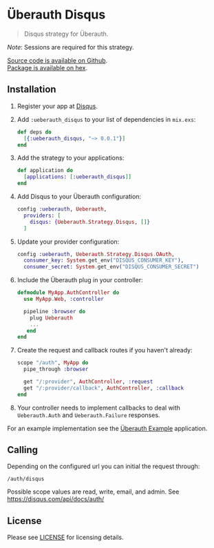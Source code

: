 # Überauth Disqus

> Disqus strategy for Überauth.

_Note_: Sessions are required for this strategy.

[Source code is available on Github](https://github.com/cgorshing/ueberauth_disqus).<br/>
[Package is available on hex](https://hex.pm/packages/ueberauth_disqus).

## Installation

1. Register your app at [Disqus](https://disqus.com/api/applications/).

1. Add `:ueberauth_disqus` to your list of dependencies in `mix.exs`:

    ```elixir
    def deps do
      [{:ueberauth_disqus, "~> 0.0.1"}]
    end
    ```

1. Add the strategy to your applications:

    ```elixir
    def application do
      [applications: [:ueberauth_disqus]]
    end
    ```

1. Add Disqus to your Überauth configuration:

    ```elixir
    config :ueberauth, Ueberauth,
      providers: [
        disqus: {Ueberauth.Strategy.Disqus, []}
      ]
    ```

1.  Update your provider configuration:

    ```elixir
    config :ueberauth, Ueberauth.Strategy.Disqus.OAuth,
      consumer_key: System.get_env("DISQUS_CONSUMER_KEY"),
      consumer_secret: System.get_env("DISQUS_CONSUMER_SECRET")
    ```

1.  Include the Überauth plug in your controller:

    ```elixir
    defmodule MyApp.AuthController do
      use MyApp.Web, :controller

      pipeline :browser do
        plug Ueberauth
        ...
       end
    end
    ```

1.  Create the request and callback routes if you haven't already:

    ```elixir
    scope "/auth", MyApp do
      pipe_through :browser

      get "/:provider", AuthController, :request
      get "/:provider/callback", AuthController, :callback
    end
    ```

1. Your controller needs to implement callbacks to deal with `Ueberauth.Auth` and `Ueberauth.Failure` responses.

For an example implementation see the [Überauth Example](https://github.com/ueberauth/ueberauth_example) application.

## Calling

Depending on the configured url you can initial the request through:

    /auth/disqus

Possible scope values are read, write, email, and admin. See
https://disqus.com/api/docs/auth/

## License

Please see [LICENSE](https://github.com/cgorshing/ueberauth_disqus/blob/master/LICENSE) for licensing details.
